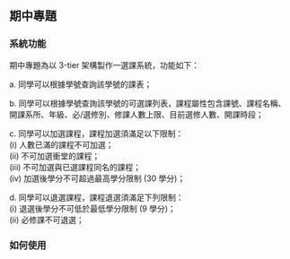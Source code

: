 ## 期中專題
### 系統功能
期中專題為以 3-tier 架構製作一選課系統，功能如下：

a. 同學可以根據學號查詢該學號的課表；

b. 同學可以根據學號查詢該學號的可選課列表，課程屬性包含課號、課程名稱、開課系所、年級、必/選修別、修課人數上限、目前選修人數、開課時段；

c. 同學可以加選課程，課程加選須滿足以下限制：  
   (i) 人數已滿的課程不可加選；  
   (ii) 不可加選衝堂的課程；  
   (iii) 不可加選與已選課程同名的課程；  
   (iv) 加選後學分不可超過最高學分限制 (30 學分)；

d. 同學可以退選課程，課程退選須滿足下列限制：  
    (i) 退選後學分不可低於最低學分限制 (9 學分)；  
    (ii) 必修課不可退選；

### 如何使用
